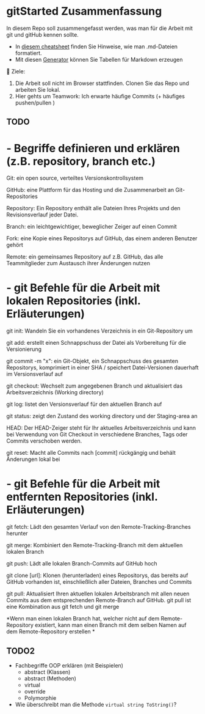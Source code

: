 # gitStarted Zusammenfassung
In diesem Repo soll zusammengefasst werden, was man für die Arbeit mit git und gitHub kennen sollte.
- In [diesem cheatsheet](https://github.com/adam-p/markdown-here/wiki/Markdown-Cheatsheet) finden Sie Hinweise, wie man .md-Dateien formatiert.
- Mit diesen [Generator](https://www.tablesgenerator.com/markdown_tables) können Sie Tabellen für Markdown erzeugen

:dart: Ziele:
1. Die Arbeit soll nicht im Browser stattfinden. Clonen Sie das Repo und arbeiten Sie lokal.
1. Hier gehts um Teamwork: Ich erwarte häufige Commits (+ häufiges pushen/pullen )

## TODO
# **- Begriffe definieren und erklären (z.B. repository, branch etc.)**

Git: 				ein open source, verteiltes Versionskontrollsystem  

GitHub: 			eine Plattform für das Hosting und die Zusammenarbeit an Git-Repositories  

Repository: 		Ein Repository enthält alle Dateien Ihres Projekts und den Revisionsverlauf jeder Datei.  

Branch: 			ein leichtgewichtiger, beweglicher Zeiger auf einen Commit  

Fork: 				eine Kopie eines Repositorys auf GitHub, das einem anderen Benutzer gehört  

Remote: 			ein gemeinsames Repository auf z.B. GitHub, das alle Teammitglieder zum Austausch ihrer Änderungen nutzen  

# **- git Befehle für die Arbeit mit lokalen Repositories (inkl. Erläuterungen)**

git init: 			Wandeln Sie ein vorhandenes Verzeichnis in ein Git-Repository um  

git add: 			erstellt einen Schnappschuss der Datei als Vorbereitung für die Versionierung  

git commit -m "x":	ein Git-Objekt, ein Schnappschuss des gesamten Repositorys, komprimiert in einer SHA / speichert Datei-Versionen dauerhaft im Versionsverlauf auf  

git checkout:		Wechselt zum angegebenen Branch und aktualisiert das Arbeitsverzeichnis (Working directory)  

git log: 			listet den Versionsverlauf für den aktuellen Branch auf  

git status: 		zeigt den Zustand des working directory und der Staging-area an  

HEAD: 				Der HEAD-Zeiger steht für Ihr aktuelles Arbeitsverzeichnis und kann bei Verwendung von Git Checkout in verschiedene Branches, Tags oder Commits verschoben werden.  

git reset: 			Macht alle Commits nach [commit] rückgängig und behält Änderungen lokal bei  

# **- git Befehle für die Arbeit mit entfernten Repositories (inkl. Erläuterungen)**

git fetch: 			Lädt den gesamten Verlauf von den Remote-Tracking-Branches herunter  

git merge:			Kombiniert den Remote-Tracking-Branch mit dem aktuellen lokalen Branch  

git push: 			Lädt alle lokalen Branch-Commits auf GitHub hoch  

git clone [url]: 	Klonen (herunterladen) eines Repositorys, das bereits auf GitHub vorhanden ist, einschließlich aller Dateien, Branches und Commits  

git pull:			Aktualisiert Ihren aktuellen lokalen Arbeitsbranch mit allen neuen Commits aus dem entsprechenden Remote-Branch auf GitHub. git pull ist eine Kombination aus git fetch und git merge  


*Wenn man einen lokalen Branch hat, welcher nicht auf dem Remote-Repository existiert, kann man einen Branch mit dem selben Namen auf dem Remote-Repository erstellen  *

## TODO2
- Fachbegriffe OOP erklären (mit Beispielen)
  - abstract (Klassen)
  - abstract (Methoden)
  - virtual
  - override
  - Polymorphie
- Wie überschreibt man die Methode `virtual string ToString()`?

